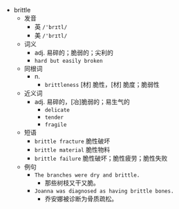 - brittle
  - 发音
    - 英 `/'brɪtl/`
    - 美 `/'brɪtl/`
  - 词义
    - adj. 易碎的；脆弱的；尖利的
    - `hard but easily broken`
  - 同根词
    - n.
      - `brittleness` [材] 脆性，[材] 脆度；脆弱性
  - 近义词
    - adj. 易碎的，[冶]脆弱的；易生气的
      - `delicate`
      - `tender`
      - `fragile`
  - 短语
    - `brittle fracture` 脆性破坏 
    - `brittle material` 脆性物料 
    - `brittle failure` 脆性破坏；脆性疲劳；脆性失败 
  - 例句
    - `The branches were dry and brittle.`
      - 那些树枝又干又脆。
    - `Joanna was diagnosed as having brittle bones.`
      - 乔安娜被诊断为骨质疏松。


